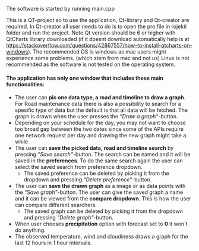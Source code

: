 The software is started by running main.cpp

This is a QT-project so to use the application, Qt-library and Qt-creator are required. In Qt-creator all user needs to do is to open the pro file in rojekti folder and run the project. Note Qt version should be 6 or higher with QtCharts library downloaded (if it doesnt download automatically help is at https://stackoverflow.com/questions/42867557/how-to-install-qtcharts-on-windows). The recommended OS is windows as mac users might experience some problems. (which stem from mac and not us) Linux is not recommended as the software is not tested on the operating system.


#### The application has only one window that includes these main functionalities: <br />
- The user can **pic one data type, a road and timeline to draw a graph**. For Road maintenance data there is also a possibility to search for a spesific type of data but the default is that all data will be fetched. The graph is drawn when the user presses the *"Draw a graph"*-button.
- Depending on your schedule for the day, you may not want to choose too broad gap between the two dates since some of the APIs require one network request per day and drawing the new graph might take a while
- The user can **save the picked data, road and timeline search** by pressing *"Save search"*-button. The search can be named and it will be saved in the **preferences**. To do the same search again the user can select the saved search from preference dropdown.
  - The saved preference can be deleted by picking it from the dropdown and pressing *"Delete preference"*-button.
- The user can **save the drawn graph** as a image or as data points with the *"Save graph"*-button. The user can give the saved graph a name and it can be viewed from the **compare dropdown**. This is how the user can compare different searchers.
  - The saved graph can be deleted by picking it from the dropdown and pressing *"Delete graph"*-button.
- When user chooses **precipitation** option with forecast set to **0** it won't do anything.
- The observed temperature, wind and cloudiness draws a graph for the last 12 hours in 1 hour intervals.